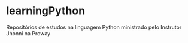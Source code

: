 # learningPython
Repositórios de estudos na linguagem Python ministrado pelo Instrutor Jhonni na Proway
